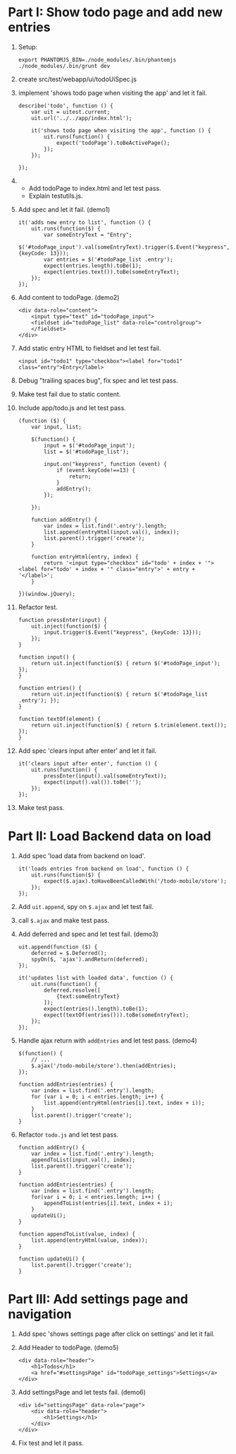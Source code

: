 
# Part I: Show todo page and add new entries #

1.  Setup:

        export PHANTOMJS_BIN=./node_modules/.bin/phantomjs
        ./node_modules/.bin/grunt dev

1.  create src/test/webapp/ui/todoUiSpec.js

1.  implement 'shows todo page when visiting the app' and let it fail.

        describe('todo', function () {
            var uit = uitest.current;
            uit.url('../../app/index.html');

            it('shows todo page when visiting the app', function () {
                uit.runs(function() {
                    expect('todoPage').toBeActivePage();
                });
            });

        });

1.  *   Add todoPage to index.html and let test pass.
    *   Explain testutils.js.

1.  Add spec and let it fail. (demo1)

        it('adds new entry to list', function () {
            uit.runs(function($) {
                var someEntryText = "Entry";
                $('#todoPage_input').val(someEntryText).trigger($.Event("keypress", {keyCode: 13}));
                var entries = $('#todoPage_list .entry');
                expect(entries.length).toBe(1);
                expect(entries.text()).toBe(someEntryText);
            });
        });

1.  Add content to todoPage. (demo2)

        <div data-role="content">
            <input type="text" id="todoPage_input">
            <fieldset id="todoPage_list" data-role="controlgroup">
            </fieldset>
        </div>

1.  Add static entry HTML to fieldset and let test fail.

        <input id="todo1" type="checkbox"><label for="todo1" class="entry">Entry</label>

1.  Debug "trailing spaces bug", fix spec and let test pass.

1.  Make test fail due to static content.

1.  Include app/todo.js and let test pass.

        (function ($) {
            var input, list;

            $(function() {
                input = $('#todoPage_input');
                list = $('#todoPage_list');

                input.on("keypress", function (event) {
                    if (event.keyCode!==13) {
                        return;
                    }
                    addEntry();
                });

            });

            function addEntry() {
                var index = list.find('.entry').length;
                list.append(entryHtml(input.val(), index));
                list.parent().trigger('create');
            }

            function entryHtml(entry, index) {
                return '<input type="checkbox" id="todo' + index + '"><label for="todo' + index + '" class="entry">' + entry + '</label>';
            }

        })(window.jQuery);

1.  Refactor test.

        function pressEnter(input) {
            uit.inject(function($) {
                input.trigger($.Event("keypress", {keyCode: 13}));
            });
        }

        function input() {
            return uit.inject(function($) { return $('#todoPage_input'); });
        }

        function entries() {
            return uit.inject(function($) { return $('#todoPage_list .entry'); });
        }

        function textOf(element) {
            return uit.inject(function($) { return $.trim(element.text()); });
        }

1.  Add spec 'clears input after enter' and let it fail.

        it('clears input after enter', function () {
            uit.runs(function() {
                pressEnter(input().val(someEntryText));
                expect(input().val()).toBe('');
            });
        });

1.  Make test pass.

# Part II: Load Backend data on load #

1.  Add spec 'load data from backend on load'.

        it('loads entries from backend on load', function () {
            uit.runs(function($) {
                expect($.ajax).toHaveBeenCalledWith('/todo-mobile/store');
            });
        });

1.  Add `uit.append`, spy on `$.ajax` and let test fail.

1.  call `$.ajax` and make test pass.

1.  Add deferred and spec and let test fail. (demo3)

        uit.append(function ($) {
            deferred = $.Deferred();
            spyOn($, 'ajax').andReturn(deferred);
        });

        it('updates list with loaded data', function () {
            uit.runs(function() {
                deferred.resolve([
                    {text:someEntryText}
                ]);
                expect(entries().length).toBe(1);
                expect(textOf(entries())).toBe(someEntryText);
            });
        });

1.  Handle ajax return with `addEntries` and let test pass. (demo4)

        $(function() {
            // ...
            $.ajax('/todo-mobile/store').then(addEntries);
        });

        function addEntries(entries) {
            var index = list.find('.entry').length;
            for (var i = 0; i < entries.length; i++) {
                list.append(entryHtml(entries[i].text, index + i));
            }
            list.parent().trigger('create');
        }

1.  Refactor `todo.js` and let test pass.

        function addEntry() {
            var index = list.find('.entry').length;
            appendToList(input.val(), index);
            list.parent().trigger('create');
        }

        function addEntries(entries) {
            var index = list.find('.entry').length;
            for(var i = 0; i < entries.length; i++) {
                appendToList(entries[i].text, index + i);
            }
            updateUi();
        }

        function appendToList(value, index) {
            list.append(entryHtml(value, index));
        }

        function updateUi() {
            list.parent().trigger('create');
        }

# Part III: Add settings page and navigation #

1.  Add spec 'shows settings page after click on settings' and let it fail.

1.  Add Header to todoPage. (demo5)

        <div data-role="header">
            <h1>Todos</h1>
            <a href="#settingsPage" id="todoPage_settings">Settings</a>
        </div>

1.  Add settingsPage and let tests fail. (demo6)

        <div id="settingsPage" data-role="page">
            <div data-role="header">
                <h1>Settings</h1>
            </div>
        </div>

1.  Fix test and let it pass.
